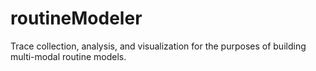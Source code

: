 routineModeler
==============

Trace collection, analysis, and visualization for the purposes of building multi-modal routine models.